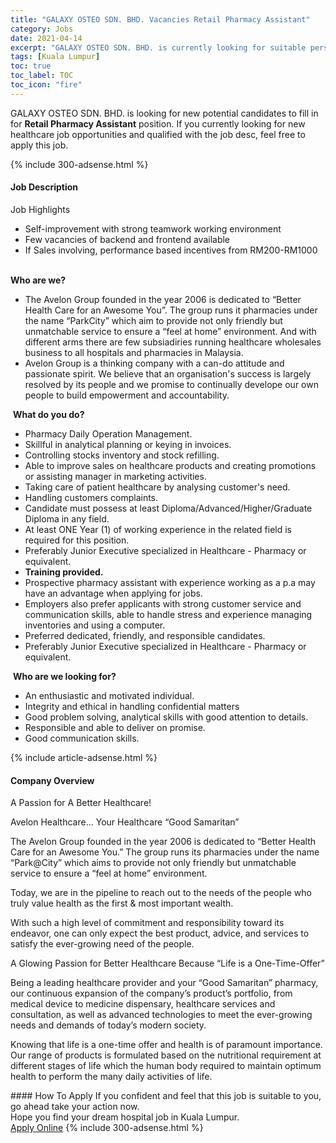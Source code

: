 ```yaml
---
title: "GALAXY OSTEO SDN. BHD. Vacancies Retail Pharmacy Assistant" 
category: Jobs 
date: 2021-04-14 
excerpt: "GALAXY OSTEO SDN. BHD. is currently looking for suitable person to fill in the Retail Pharmacy Assistant which positioned at Kuala Lumpur" 
tags: [Kuala Lumpur] 
toc: true 
toc_label: TOC 
toc_icon: "fire" 
--- 
```


<p>GALAXY OSTEO SDN. BHD. is looking for new potential candidates to fill in for <b>Retail Pharmacy Assistant</b> position. If you currently looking for new healthcare job opportunities and qualified with the job desc, feel free to apply this job.
</p>{% include 300-adsense.html %} 
<div><div><h4>Job Description</h4></div><div><div><span><div><div>Job Highlights<ul><li>Self-improvement with strong teamwork working environment</li><li>Few vacancies of backend and frontend available</li><li>If Sales involving, performance based incentives from RM200-RM1000</li></ul><br><strong>Who are we?</strong><ul><li>The Avelon Group founded in the year 2006 is dedicated to &#8220;Better Health Care for an Awesome You&#8221;. The group runs it pharmacies under the name &#8220;ParkCity&#8221; which aim to provide not only friendly but unmatchable service to ensure a &#8220;feel at home&#8221; environment. And with different arms there are few subsiadiries running healthcare wholesales business to all hospitals and pharmacies in Malaysia.</li><li>Avelon Group is a thinking company with a can-do attitude and passionate spirit. We believe that an organisation's success is largely resolved by its people and we promise to continually develope our own people to build empowerment and accountability.</li></ul>&#160;<strong>What do you do?</strong><ul><li>Pharmacy Daily Operation Management.</li><li>Skillful in analytical planning or keying in invoices.</li><li>Controlling stocks inventory and stock refilling.</li><li>Able to improve sales on healthcare products and creating promotions or assisting manager in marketing activities.</li><li>Taking care of patient healthcare by analysing customer's need.</li><li>Handling customers complaints.</li><li>Candidate must possess at least Diploma/Advanced/Higher/Graduate Diploma in any field.</li><li>At least ONE Year (1) of working experience in the related field is required for this position.</li><li>Preferably Junior Executive specialized in Healthcare - Pharmacy or equivalent.</li><li><strong>Training provided.</strong></li><li>Prospective pharmacy assistant with experience working as a p.a may have an advantage when applying for jobs.</li><li>Employers also prefer applicants with strong customer service and communication skills, able to handle stress and experience managing inventories and using a computer.</li><li>Preferred dedicated, friendly, and responsible candidates.</li><li>Preferably Junior Executive specialized in Healthcare - Pharmacy or equivalent.</li></ul>&#160;<strong>Who are we looking for?</strong><ul><li>An enthusiastic and motivated individual.</li><li>Integrity and ethical in handling confidential matters</li><li>Good problem solving, analytical skills with good attention to details.</li><li>Responsible and able to deliver on promise.</li><li>Good communication skills.</li></ul></div></div></span></div></div></div> 
{% include article-adsense.html %} 
<div><div><h4>Company Overview</h4></div><div><div><span><div><p>A Passion for A Better Healthcare!</p><p>Avelon Healthcare&#8230; Your Healthcare &#8220;Good Samaritan&#8221;</p><p>The Avelon Group founded in the year 2006 is dedicated to &#8220;Better Health Care for an Awesome You.&#8221; The group runs its pharmacies under the name &#8220;Park@City&#8221; which aims to provide not only friendly but unmatchable service to ensure a &#8220;feel at home&#8221; environment.</p><p>Today, we are in the pipeline to reach out to the needs of the people who truly value health as the first &amp; most important wealth.</p><p>With such a high level of commitment and responsibility toward its endeavor, one can only expect the best product, advice, and services to satisfy the ever-growing need of the people.</p><p>A Glowing Passion for Better Healthcare Because &#8220;Life is a One-Time-Offer&#8221;</p><p>Being a leading healthcare provider and your &#8220;Good Samaritan&#8221; pharmacy, our continuous expansion of the company&#8217;s product&#8217;s portfolio, from medical device to medicine dispensary, healthcare services and consultation, as well as advanced technologies to meet the ever-growing needs and demands of today&#8217;s modern society.</p><p>Knowing that life is a one-time offer and health is of paramount importance. Our range of products is formulated based on the nutritional requirement at different stages of life which the human body required to maintain optimum health to perform the many daily activities of life.</p></div></span></div></div></div> 
#### How To Apply 
If you confident and feel that this job is suitable to you, go ahead take your action now. <br/> 
Hope you find your dream hospital job in Kuala Lumpur. <br/> 
<a href="https://www.jobstreet.com.my/en/job/retail-pharmacy-assistant-4524973?jobId=jobstreet-my-job-4524973" class="btn btn--warning" target="_blank" rel="nofollow noopenner">Apply Online</a> 
{% include 300-adsense.html %} 